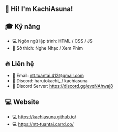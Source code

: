 ## 👋 Hi! I'm KachiAsuna!

## 🎓 Kỹ năng
- 💻 Ngôn ngữ lập trình: HTML / CSS / JS
- 🎊 Sở thích: Nghe Nhạc / Xem Phim

## 🔥 Liên hệ
- 🍔 Email: ntt.tuantai.412@gmail.com
- 🍕 Discord: harutokachi_ / kachiasuna
- 🍉 Discord Server: https://discord.gg/evqNAhwaj8

## 💻 Website
- 💻 https://kachiasuna.github.io/
- 💻 https://ntt-tuantai.carrd.co/
